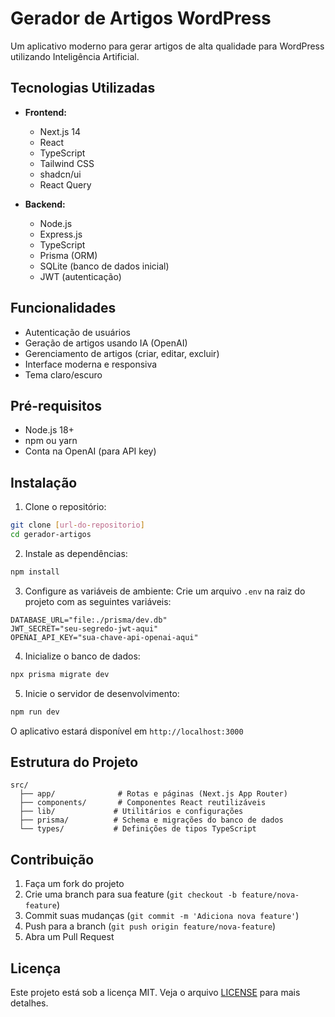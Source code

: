 # Gerador de Artigos WordPress

Um aplicativo moderno para gerar artigos de alta qualidade para WordPress utilizando Inteligência Artificial.

## Tecnologias Utilizadas

- **Frontend:**
  - Next.js 14
  - React
  - TypeScript
  - Tailwind CSS
  - shadcn/ui
  - React Query

- **Backend:**
  - Node.js
  - Express.js
  - TypeScript
  - Prisma (ORM)
  - SQLite (banco de dados inicial)
  - JWT (autenticação)

## Funcionalidades

- Autenticação de usuários
- Geração de artigos usando IA (OpenAI)
- Gerenciamento de artigos (criar, editar, excluir)
- Interface moderna e responsiva
- Tema claro/escuro

## Pré-requisitos

- Node.js 18+
- npm ou yarn
- Conta na OpenAI (para API key)

## Instalação

1. Clone o repositório:
```bash
git clone [url-do-repositorio]
cd gerador-artigos
```

2. Instale as dependências:
```bash
npm install
```

3. Configure as variáveis de ambiente:
Crie um arquivo `.env` na raiz do projeto com as seguintes variáveis:
```
DATABASE_URL="file:./prisma/dev.db"
JWT_SECRET="seu-segredo-jwt-aqui"
OPENAI_API_KEY="sua-chave-api-openai-aqui"
```

4. Inicialize o banco de dados:
```bash
npx prisma migrate dev
```

5. Inicie o servidor de desenvolvimento:
```bash
npm run dev
```

O aplicativo estará disponível em `http://localhost:3000`

## Estrutura do Projeto

```
src/
  ├── app/              # Rotas e páginas (Next.js App Router)
  ├── components/       # Componentes React reutilizáveis
  ├── lib/             # Utilitários e configurações
  ├── prisma/          # Schema e migrações do banco de dados
  └── types/           # Definições de tipos TypeScript
```

## Contribuição

1. Faça um fork do projeto
2. Crie uma branch para sua feature (`git checkout -b feature/nova-feature`)
3. Commit suas mudanças (`git commit -m 'Adiciona nova feature'`)
4. Push para a branch (`git push origin feature/nova-feature`)
5. Abra um Pull Request

## Licença

Este projeto está sob a licença MIT. Veja o arquivo [LICENSE](LICENSE) para mais detalhes.
